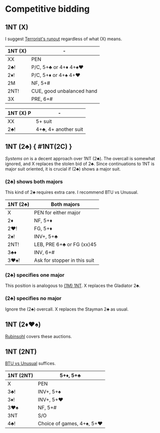 # Competitive bidding

## 1NT (X)

I suggest [Terrorist's runout][run] regardless of what (X) means.

[run]: https://www.ptt.cc/man/BridgeClub/D6D1/D49B/D823/DD4E/M.1160796412.A.8E9.html

| 1NT (X) | - |
|---------|---|
| XX      | PEN
| 2♣!     | P/C, 5+♣ or 4+♦ 4+♠♥
| 2♦!     | P/C, 5+♦ or 4+♠ 4+♥
| 2M      | NF, 5+#
| 2NT!    | CUE, good unbalanced hand
| 3X      | PRE, 6+#

| 1NT (X) P | - |
|-----------|---|
| XX        | 5+ suit
| 2♣!       | 4+♣, 4+ another suit

## 1NT (2♣) { #1NT(2C) }

*Systems on* is a decent approach over 1NT (2♣︎).  The overcall is somewhat
ignored, and X replaces the stolen bid of 2♣.  Since continuations to 1NT is
major suit oriented, it is crucial if (2♣) shows a major suit.

### (2♣) shows both majors

This kind of 2♣︎ requires extra care.  I recommend BTU vs Unusual.

| 1NT (2♣) | Both majors |
|----------|-------------|
| X        | PEN for either major
| 2♦       | NF, 5+♦
| 2♥!      | FG, 5+♦
| 2♠!      | INV+, 5+♣
| 2NT!     | LEB, PRE 6+♣ or FG (xx)45
| 3♣♦      | INV, 6+#
| 3♥♠!     | Ask for stopper in this suit

### (2♣) specifies one major

This position is analogous to [(1M) 1NT](../Defense/1Y/1NT.md).  X replaces
the Gladiator 2♣.

### (2♣) specifies no major

Ignore the (2♣) overcall.  X replaces the Stayman 2♣ as usual.

## 1NT (2♦♥♠)

[Rubinsohl](../../Rubinsohl.md) covers these auctions.

## 1NT (2NT)

[BTU vs Unusual](../BTU_v_U.md) suffices.

| 1NT (2NT) | 5+♦, 5+♣ |
|-----------|----------|
| X         | PEN
| 3♣!       | INV+, 5+♠
| 3♦!       | INV+, 5+♥
| 3♥♠       | NF, 5+#
| 3NT       | S/O
| 4♣!       | Choice of games, 4+♠, 5+♥
